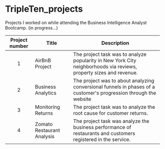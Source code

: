 # TripleTen_projects
Projects I worked on while attending the Business Intelligence Analyst Bootcamp. (in progress...)


| Project number | Title | Description |
| :-----------: | ----------- |----------- |
| 1 | AirBnB Project| The project task was to analyze popularity in New York City neighborhoods via reviews, property sizes and revenue. |
| 2 | Business Analytics | The project was to about analyzing conversional funnels in phases of a customer's progression through the website |
| 3 | Monitoring Returns | The project task was to analyze the root cause for customer returns. | 
| 4 | Zomato Restaurant Analysis | The project task was analyze the business performance of restaurants and customers registered in the service. | 
